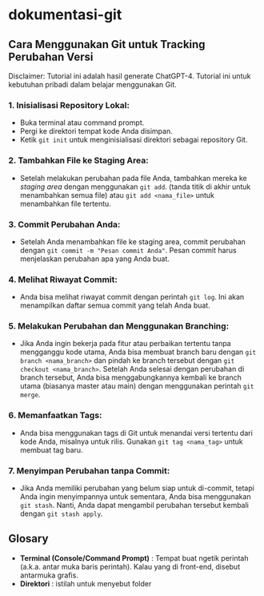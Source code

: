 # dokumentasi-git

## Cara Menggunakan Git untuk Tracking Perubahan Versi
Disclaimer: Tutorial ini adalah hasil generate ChatGPT-4. Tutorial ini untuk kebutuhan pribadi dalam belajar menggunakan Git.

### 1. Inisialisasi Repository Lokal:

- Buka terminal atau command prompt.
- Pergi ke direktori tempat kode Anda disimpan.
- Ketik ```git init``` untuk menginisialisasi direktori sebagai repository Git.

### 2. Tambahkan File ke Staging Area:

- Setelah melakukan perubahan pada file Anda, tambahkan mereka ke _staging area_ dengan menggunakan ```git add```. (tanda titik di akhir untuk menambahkan semua file) atau ```git add <nama_file>``` untuk menambahkan file tertentu.

### 3. Commit Perubahan Anda:

- Setelah Anda menambahkan file ke staging area, commit perubahan dengan ```git commit -m "Pesan commit Anda"```. Pesan commit harus menjelaskan perubahan apa yang Anda buat.

### 4. Melihat Riwayat Commit:

- Anda bisa melihat riwayat commit dengan perintah ```git log```. Ini akan menampilkan daftar semua commit yang telah Anda buat.

### 5. Melakukan Perubahan dan Menggunakan Branching:

- Jika Anda ingin bekerja pada fitur atau perbaikan tertentu tanpa mengganggu kode utama, Anda bisa membuat branch baru dengan ```git branch <nama_branch>``` dan pindah ke branch tersebut dengan ```git checkout <nama_branch>```.
Setelah Anda selesai dengan perubahan di branch tersebut, Anda bisa menggabungkannya kembali ke branch utama (biasanya master atau main) dengan menggunakan perintah ```git merge```.

### 6. Memanfaatkan Tags:

- Anda bisa menggunakan tags di Git untuk menandai versi tertentu dari kode Anda, misalnya untuk rilis. Gunakan ```git tag <nama_tag>``` untuk membuat tag baru.

### 7. Menyimpan Perubahan tanpa Commit:

- Jika Anda memiliki perubahan yang belum siap untuk di-commit, tetapi Anda ingin menyimpannya untuk sementara, Anda bisa menggunakan ```git stash```. Nanti, Anda dapat mengambil perubahan tersebut kembali dengan ```git stash apply```.

## Glosary
- **Terminal (Console/Command Prompt)** : Tempat buat ngetik perintah (a.k.a. antar muka baris perintah). Kalau yang di front-end, disebut antarmuka grafis.
- **Direktori** : istilah untuk menyebut folder
